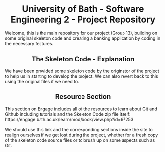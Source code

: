 <h1><center>University of Bath - Software Engineering 2 - Project Repository</center></h1>
Welcome, this is the main repository for our project (Group 13), building on some original skeleton code and creating a banking application by coding in the necessary features.
<h2><center>The Skeleton Code - Explanation</center></h2>
We have been provided some skeleton code by the originator of the project to help us in starting to develop the project. We can also revert back to this using the original files if we need to.
<h2><center>Resource Section<center></h2>
This section on Engage includes all of the resources to learn about Git and Github including tutorials and the Skeleton Code zip file itself: https://engage.bath.ac.uk/learn/mod/book/view.php?id=97253<br><br>
We should use this link and the corresponding sections inside the site to realign ourselves if we get lost during the project, whether for a fresh copy of the skeleton code source files or to brush up on some aspects such as Git.